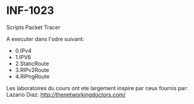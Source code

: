 # INF-1023


Scripts Packet Tracer

A executer dans l'odre suivant:

- 0.IPv4
- 1.IPV6
- 2.StaticRoute
- 3.RIPv2Route
- 4.RIPngRoute




Les laboratoires du cours ont ete largement inspire par ceux fournis par:
Lazario Diaz:
http://thenetworkingdoctors.com/
